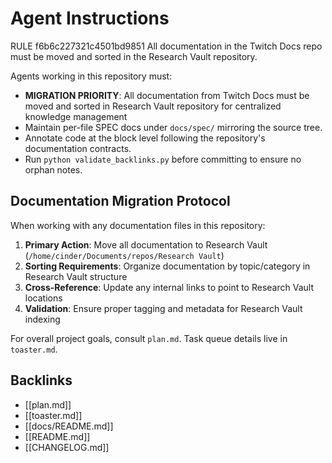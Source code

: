 <!-- 2025-08-29: Added high-priority rule per new directive (see task xyz). -->
# Agent Instructions

<rule>
<document_type>RULE</document_type>
<document_id>f6b6c227321c4501bd9851</document_id>
<rule_content>
All documentation in the Twitch Docs repo must be moved and sorted in the Research Vault repository.
</rule_content>
</rule>

Agents working in this repository must:

- **MIGRATION PRIORITY**: All documentation from Twitch Docs must be moved and sorted in Research Vault repository for centralized knowledge management
- Maintain per-file SPEC docs under `docs/spec/` mirroring the source tree.
- Annotate code at the block level following the repository's documentation contracts.
- Run `python validate_backlinks.py` before committing to ensure no orphan notes.

## Documentation Migration Protocol

When working with any documentation files in this repository:

1. **Primary Action**: Move all documentation to Research Vault (`/home/cinder/Documents/repos/Research Vault`)
2. **Sorting Requirements**: Organize documentation by topic/category in Research Vault structure
3. **Cross-Reference**: Update any internal links to point to Research Vault locations
4. **Validation**: Ensure proper tagging and metadata for Research Vault indexing

For overall project goals, consult `plan.md`. Task queue details live in `toaster.md`.

## Backlinks
- [[plan.md]]
- [[toaster.md]]
- [[docs/README.md]]
- [[README.md]]
- [[CHANGELOG.md]]
